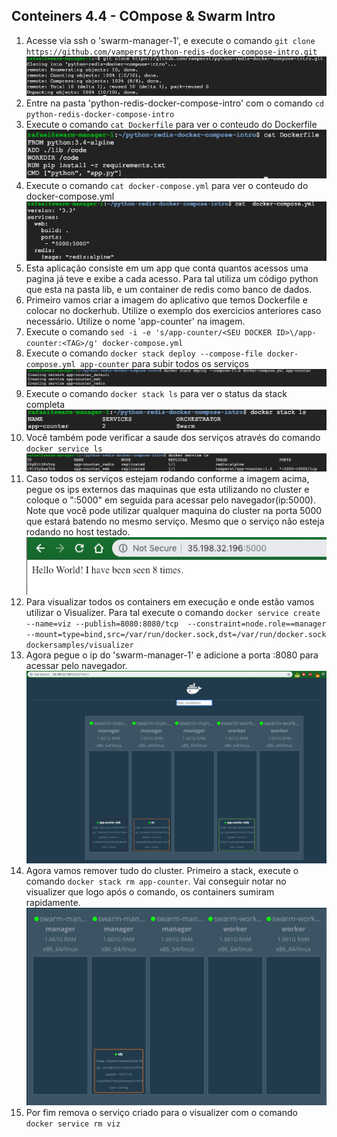 ## Conteiners 4.4 - COmpose & Swarm Intro

1. Acesse via ssh o 'swarm-manager-1', e execute o comando `git clone https://github.com/vamperst/python-redis-docker-compose-intro.git`
![img/gitclone.png](img/gitclone.png)
2. Entre na pasta 'python-redis-docker-compose-intro' com o comando `cd python-redis-docker-compose-intro`
3. Execute o comando `cat Dockerfile` para ver o conteudo do Dockerfile
   ![img/catdockerfile.png](img/catdockerfile.png)
4. Execute o comando `cat docker-compose.yml` para ver o conteudo do docker-compose.yml
   ![img/catdockercompose.png](img/catdockercompose.png)
5. Esta aplicação consiste em um app que conta quantos acessos uma pagina já teve e exibe a cada acesso. Para tal utiliza um código python que esta na pasta lib, e um container de redis como banco de dados.
6. Primeiro vamos criar a imagem do aplicativo que temos Dockerfile e colocar no dockerhub. Utilize o exemplo dos exercicios anteriores caso necessário. Utilize o nome 'app-counter' na imagem.
7. Execute o comando `sed -i -e 's/app-counter/<SEU DOCKER ID>\/app-counter:<TAG>/g' docker-compose.yml ` 
8. Execute o comando `docker stack deploy --compose-file docker-compose.yml app-counter` para subir todos os serviços
   ![img/stackcreate.png](img/stackcreate.png)
9. Execute o comando `docker stack ls` para ver o status da stack completa
    ![img/stackls1.png](img/stackls1.png)
10. Você também pode verificar a saude dos serviços através do comando `docker service ls`
    ![img/servicels1.png](img/servicels1.png)
11. Caso todos os serviços estejam rodando conforme a imagem acima, pegue os ips externos das maquinas que esta utilizando no cluster e coloque o ":5000" em seguida para acessar pelo navegador(ip:5000). Note que você pode utilizar qualquer maquina do cluster na porta 5000 que estará batendo no mesmo serviço. Mesmo que o serviço não esteja rodando no host testado.
    ![img/test1.png](img/test1.png)
12. Para visualizar todos os containers em execução e onde estão vamos utilizar o Visualizer. Para tal execute o comando `docker service create --name=viz --publish=8080:8080/tcp  --constraint=node.role==manager --mount=type=bind,src=/var/run/docker.sock,dst=/var/run/docker.sock dockersamples/visualizer`
13. Agora pegue o ip do 'swarm-manager-1' e adicione a porta :8080 para acessar pelo navegador.
    ![img/visualizer.png](img/visualizer.png)
14. Agora vamos remover tudo do cluster. Primeiro a stack, execute o comando `docker stack rm app-counter`. Vai conseguir notar no visualizer que logo após o comando, os containers sumiram rapidamente.
    ![img/visualizer2.png](img/visualizer2.png)
15. Por fim remova o serviço criado para o visualizer com o comando `docker service rm viz`